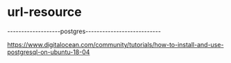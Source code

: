 # url-resource

-------------------postgres---------------------------

https://www.digitalocean.com/community/tutorials/how-to-install-and-use-postgresql-on-ubuntu-18-04
